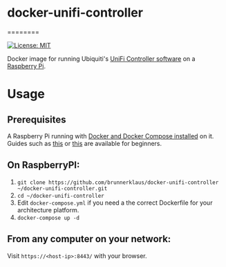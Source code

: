 # docker-unifi-controller
========

[![License: MIT](https://img.shields.io/badge/License-MIT-yellow.svg)](https://opensource.org/licenses/MIT)

Docker image for running Ubiquiti's [UniFi Controller software](https://www.ubnt.com/download/unifi/) on a [Raspberry Pi](https://www.raspberrypi.org/).

# Usage

## Prerequisites

A Raspberry Pi running with [Docker and Docker Compose installed](https://docs.docker.com/engine/installation/linux/docker-ce/debian/#install-using-the-convenience-script) on it. Guides such as [this](https://blog.alexellis.io/getting-started-with-docker-on-raspberry-pi/) or [this](https://blog.hypriot.com/getting-started-with-docker-and-mac-on-the-raspberry-pi/) are available for beginners.

## On RaspberryPI:

1. `git clone https://github.com/brunnerklaus/docker-unifi-controller ~/docker-unifi-controller.git`
2. `cd ~/docker-unifi-controller`
3. Edit `docker-compose.yml` if you need a the correct Dockerfile for your architecture platform.
4. `docker-compose up -d`

## From any computer on your network:

Visit `https://<host-ip>:8443/` with your browser.
